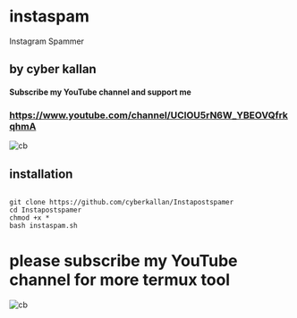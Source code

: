 # instaspam
Instagram Spammer
## by cyber kallan

#### Subscribe my YouTube channel and support me 

### https://www.youtube.com/channel/UClOU5rN6W_YBEOVQfrkqhmA

 ![cb](https://user-images.githubusercontent.com/56509491/66821053-6d86e780-ef5f-11e9-83db-963d27eeaf78.JPG)

## installation

```

git clone https://github.com/cyberkallan/Instapostspamer
cd Instapostspamer
chmod +x *
bash instaspam.sh

```

# please subscribe my YouTube channel for more termux tool


![cb](https://user-images.githubusercontent.com/56509491/66822941-d91e8400-ef62-11e9-96c8-b65f346dfb25.png)
